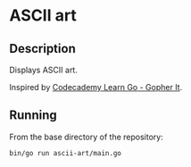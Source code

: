 # ASCII art

## Description

Displays ASCII art.

Inspired by [Codecademy Learn Go - Gopher It](https://www.codecademy.com/courses/learn-go/projects/gopher-it).

## Running

From the base directory of the repository:

```
bin/go run ascii-art/main.go
```
